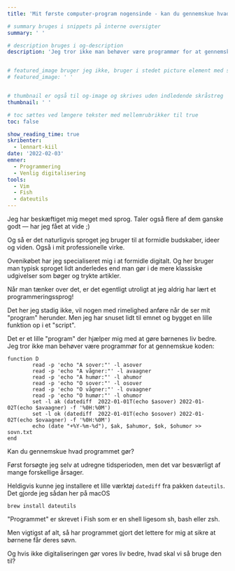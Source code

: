 ```yaml
---
title: 'Mit første computer-program nogensinde - kan du gennemskue hvad det gør?'

# summary bruges i snippets på interne oversigter
summary: ' '

# description bruges i og-description
description: 'Jeg tror ikke man behøver være programmør for at gennemskue koden'


# featured_image bruger jeg ikke, bruger i stedet picture element med skråstreg i indhold
# featured_image: ' '


# thumbnail er også til og-image og skrives uden indledende skråstreg
thumbnail: ' '

# toc sættes ved længere tekster med mellemrubrikker til true
toc: false

show_reading_time: true
skribenter:
  - lennart-kiil
date: '2022-02-03'
emner:
  - Programmering
  - Venlig digitalisering
tools:
  - Vim
  - Fish
  - dateutils
---
```


Jeg har beskæftiget mig meget med sprog. Taler også flere af dem ganske godt — har jeg fået at vide ;)

Og så er det naturligvis sproget jeg bruger til at formidle budskaber, ideer og viden. Også i mit professionelle virke.

Ovenikøbet har jeg specialiseret mig i at formidle digitalt. Og her bruger man typisk sproget lidt anderledes end man gør i de mere klassiske udgivelser som bøger og trykte artikler.

Når man tænker over det, er det egentligt utroligt at jeg aldrig har lært et programmeringssprog!

 

Det her jeg stadig ikke, vil nogen med rimelighed anføre når de ser mit "program" herunder. Men jeg har snuset lidt til emnet og bygget en lille funktion op i et "script".

Det er et lille "program" der hjælper mig med at gøre børnenes liv bedre. Jeg tror ikke man behøver være programmør for at gennemskue koden:


```
function D
        read -p 'echo "A sover:"' -l asover
        read -p 'echo "A vågner:"' -l avaagner
        read -p 'echo "A humør:"' -l ahumor
        read -p 'echo "O sover:"' -l osover
        read -p 'echo "O vågner:"' -l ovaagner
        read -p 'echo "O humør:"' -l ohumor
        set -l ak (datediff  2022-01-01T(echo $asover) 2022-01-02T(echo $avaagner) -f '%0H:%0M')
        set -l ok (datediff  2022-01-01T(echo $osover) 2022-01-02T(echo $ovaagner) -f '%0H:%0M')
        echo (date "+%Y-%m-%d"), $ak, $ahumor, $ok, $ohumor >> sovn.txt
end
```

Kan du gennemskue hvad programmet gør?

Først forsøgte jeg selv at udregne tidsperioden, men det var besværligt af mange forskellige årsager.

Heldigvis kunne jeg installere et lille værktøj `datediff` fra pakken `dateutils`. Det gjorde jeg sådan her på macOS

```
brew install dateutils
```

"Programmet" er skrevet i Fish som er en shell ligesom sh, bash eller zsh.

Men vigtigst af alt, så har programmet gjort det lettere for mig at sikre at børnene får deres søvn.

Og hvis ikke digitaliseringen gør vores liv bedre, hvad skal vi så bruge den til?


